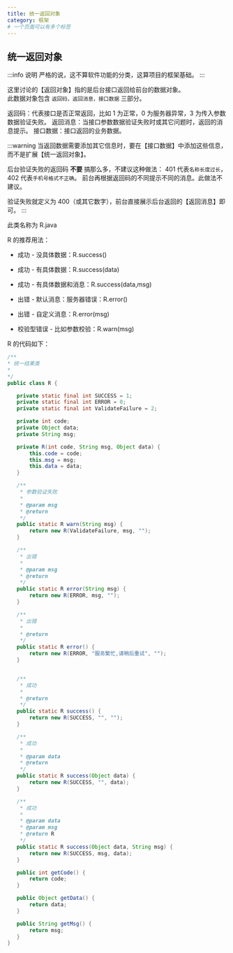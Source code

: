 ```yaml
---
title: 统一返回对象
category: 框架
# 一个页面可以有多个标签
---
```


## 统一返回对象

:::info 说明
严格的说，这不算软件功能的分类，这算项目的框架基础。
:::

这里讨论的【返回对象】指的是后台接口返回给前台的数据对象。   
此数据对象包含 `返回码，返回消息，接口数据` 三部分。  

返回码：代表接口是否正常返回，比如 1 为正常，0 为服务器异常，3 为传入参数数据验证失败。
返回消息：当接口参数数据验证失败时或其它问题时，返回的消息提示。
接口数据：接口返回的业务数据。

:::warning 
当返回数据需要添加其它信息时，要在【接口数据】中添加这些信息，而不是扩展【统一返回对象】。

后台验证失败的返回码 **不要** 搞那么多，不建议这种做法： 401 代表`名称长度过长`， 402 代表`手机号格式不正确`。 前台再根据返回码的不同提示不同的消息。此做法不建议。

验证失败就定义为 400（或其它数字），前台直接展示后台返回的【返回消息】即可。
:::


此类名称为 R.java 

R 的推荐用法：

 * <p>成功 - 没具体数据：R.success() </p>
 * <p>成功 - 有具体数据：R.success(data) </p>
 * <p>成功 - 有具体数据和消息：R.success(data,msg)</p>
 * <p>出错 - 默认消息：服务器错误：R.error()</p>
 * <p>出错 - 自定义消息：R.error(msg)</p>
 * <p>校验型错误 - 比如参数校验：R.warn(msg)</p>

 R 的代码如下：

 ```java
/**
 * 统一结果类
 *
 */
public class R {

    private static final int SUCCESS = 1;
    private static final int ERROR = 0;
    private static final int ValidateFailure = 2;

    private int code;
    private Object data;
    private String msg;

    private R(int code, String msg, Object data) {
        this.code = code;
        this.msg = msg;
        this.data = data;
    }

    /**
     * 参数验证失败
     *
     * @param msg
     * @return
     */
    public static R warn(String msg) {
        return new R(ValidateFailure, msg, "");
    }

    /**
     * 出错
     *
     * @param msg
     * @return
     */
    public static R error(String msg) {
        return new R(ERROR, msg, "");
    }

    /**
     * 出错
     *
     * @return
     */
    public static R error() {
        return new R(ERROR, "服务繁忙,请稍后重试", "");
    }


    /**
     * 成功
     *
     * @return
     */
    public static R success() {
        return new R(SUCCESS, "", "");
    }

    /**
     * 成功
     *
     * @param data
     * @return
     */
    public static R success(Object data) {
        return new R(SUCCESS, "", data);
    }

    /**
     * 成功
     *
     * @param data
     * @param msg
     * @return R
     */
    public static R success(Object data, String msg) {
        return new R(SUCCESS, msg, data);
    }

    public int getCode() {
        return code;
    }

    public Object getData() {
        return data;
    }

    public String getMsg() {
        return msg;
    }
}
 ```